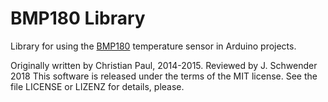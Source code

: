 # BMP180 Library

Library for using the [BMP180](https://www.bosch-sensortec.com/bst/products/all_products/bmp180) temperature sensor in Arduino projects.

Originally written by Christian Paul, 2014-2015. Reviewed by J. Schwender 2018
This software is released under the terms of the MIT license.
See the file LICENSE or LIZENZ for details, please.

